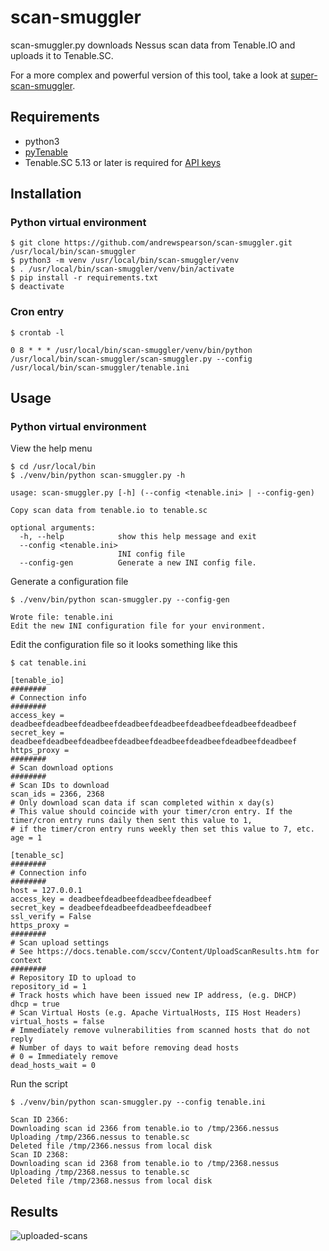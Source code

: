 # scan-smuggler
scan-smuggler.py downloads Nessus scan data from Tenable.IO and uploads it to Tenable.SC.

For a more complex and powerful version of this tool, take a look at [super-scan-smuggler](https://github.com/andrewspearson/super-scan-smuggler).
## Requirements
* python3
* [pyTenable](https://github.com/tenable/pyTenable)
* Tenable.SC 5.13 or later is required for [API keys](https://docs.tenable.com/tenablesc/Content/GenerateAPIKey.htm)
## Installation
### Python virtual environment
```
$ git clone https://github.com/andrewspearson/scan-smuggler.git /usr/local/bin/scan-smuggler
$ python3 -m venv /usr/local/bin/scan-smuggler/venv
$ . /usr/local/bin/scan-smuggler/venv/bin/activate
$ pip install -r requirements.txt
$ deactivate
```
### Cron entry
```
$ crontab -l

0 8 * * * /usr/local/bin/scan-smuggler/venv/bin/python /usr/local/bin/scan-smuggler/scan-smuggler.py --config /usr/local/bin/scan-smuggler/tenable.ini
```
## Usage
### Python virtual environment
View the help menu
```
$ cd /usr/local/bin
$ ./venv/bin/python scan-smuggler.py -h

usage: scan-smuggler.py [-h] (--config <tenable.ini> | --config-gen)

Copy scan data from tenable.io to tenable.sc

optional arguments:
  -h, --help            show this help message and exit
  --config <tenable.ini>
                        INI config file
  --config-gen          Generate a new INI config file.
```
Generate a configuration file
```
$ ./venv/bin/python scan-smuggler.py --config-gen

Wrote file: tenable.ini
Edit the new INI configuration file for your environment.
```
Edit the configuration file so it looks something like this
```
$ cat tenable.ini

[tenable_io]
########
# Connection info
########
access_key = deadbeefdeadbeefdeadbeefdeadbeefdeadbeefdeadbeefdeadbeefdeadbeef
secret_key = deadbeefdeadbeefdeadbeefdeadbeefdeadbeefdeadbeefdeadbeefdeadbeef
https_proxy =
########
# Scan download options
########
# Scan IDs to download
scan_ids = 2366, 2368
# Only download scan data if scan completed within x day(s)
# This value should coincide with your timer/cron entry. If the timer/cron entry runs daily then sent this value to 1,
# if the timer/cron entry runs weekly then set this value to 7, etc.
age = 1

[tenable_sc]
########
# Connection info
########
host = 127.0.0.1
access_key = deadbeefdeadbeefdeadbeefdeadbeef
secret_key = deadbeefdeadbeefdeadbeefdeadbeef
ssl_verify = False
https_proxy =
########
# Scan upload settings
# See https://docs.tenable.com/sccv/Content/UploadScanResults.htm for context
########
# Repository ID to upload to
repository_id = 1
# Track hosts which have been issued new IP address, (e.g. DHCP)
dhcp = true
# Scan Virtual Hosts (e.g. Apache VirtualHosts, IIS Host Headers)
virtual_hosts = false
# Immediately remove vulnerabilities from scanned hosts that do not reply
# Number of days to wait before removing dead hosts
# 0 = Immediately remove
dead_hosts_wait = 0
```
Run the script
```
$ ./venv/bin/python scan-smuggler.py --config tenable.ini

Scan ID 2366:
Downloading scan id 2366 from tenable.io to /tmp/2366.nessus
Uploading /tmp/2366.nessus to tenable.sc
Deleted file /tmp/2366.nessus from local disk
Scan ID 2368:
Downloading scan id 2368 from tenable.io to /tmp/2368.nessus
Uploading /tmp/2368.nessus to tenable.sc
Deleted file /tmp/2368.nessus from local disk
```
## Results

![uploaded-scans](https://andrewspearson.github.io/file-server/repositories/scan-smuggler/uploaded-scans.png)
